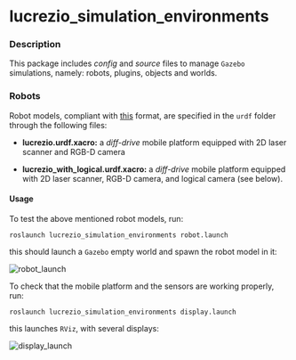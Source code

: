 # lucrezio_simulation_environments

### Description

This package includes *config* and *source* files to manage `Gazebo` simulations, namely: robots, plugins, objects and worlds.

### Robots

Robot models, compliant with [this](http://wiki.ros.org/urdf/Tutorials) format, are specified in the `urdf` folder through the following files:

* **lucrezio.urdf.xacro:** a *diff-drive* mobile platform equipped with 2D laser scanner and RGB-D camera

* **lucrezio_with_logical.urdf.xacro:** a *diff-drive* mobile platform equipped with 2D laser scanner, RGB-D camera, and logical camera (see below).

#### Usage

To test the above mentioned robot models, run:

	roslaunch lucrezio_simulation_environments robot.launch
	
this should launch a `Gazebo` empty world and spawn the robot model in it:

![robot_launch](/home/dede/Pictures/robot_launch.png  "robot_launch")

To check that the mobile platform and the sensors are working properly, run:

	roslaunch lucrezio_simulation_environments display.launch
	
this launches `RViz`, with several displays:

![display_launch](/home/dede/Pictures/display_launch.png  "display_launch")

